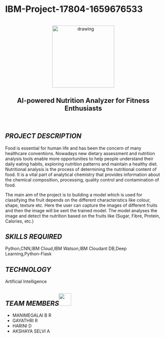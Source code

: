 # IBM-Project-17804-1659676533

<br>
<div align="center">
<img src="https://upload.wikimedia.org/wikipedia/commons/5/51/IBM_logo.svg"  align="center" alt="drawing" width="200" />
  <h2 align="center"> AI-powered Nutrition Analyzer for Fitness Enthusiasts <br></h2>

  </div>
 <br> 

<h2><i>PROJECT DESCRIPTION</i></h2>

Food is essential for human life and has been the concern of many healthcare conventions. Nowadays new dietary assessment and nutrition analysis tools enable more opportunities to help people understand their daily eating habits, exploring nutrition patterns and maintain a healthy diet. Nutritional analysis is the process of determining the nutritional content of food. It is a vital part of analytical chemistry that provides information about the chemical composition, processing, quality control and contamination of food.

 
The main aim of the project is to building a model which is used for classifying the fruit depends on the different characteristics like colour, shape, texture etc. Here the user can capture the images of different fruits and then the image will be sent the trained model. The model analyses the image and detect the nutrition based on the fruits like (Sugar, Fibre, Protein, Calories, etc.)

<h2><i>SKILLS REQUIRED</i></h2>

Python,CNN,IBM Cloud,IBM Watson,IBM Cloudant DB,Deep Learning,Python-Flask

<h2><i>TECHNOLOGY</i></h2> 

Artificial Intelligence

<h2><i>TEAM MEMBERS<img src="https://raw.githubusercontent.com/Tarikul-Islam-Anik/Animated-Fluent-Emojis/master/Emojis/People%20with%20professions/Man%20Technologist%20Light%20Skin%20Tone.png" width="40px"> </i></h2>

- MANIMEGALAI B R
- GAYATHRI R
- HARINI D
- AKSHAYA SELVI A

